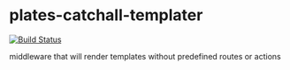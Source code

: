 # plates-catchall-templater
[![Build Status](https://travis-ci.org/amajot/plates-catchall-templater.svg?branch=master)](https://travis-ci.org/amajot/plates-catchall-templater)

middleware that will render templates without predefined routes or actions
